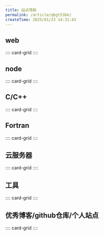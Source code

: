 ```yaml
---
title: 站点导航
permalink: /article/qbgt53bk/
createTime: 2025/01/23 14:31:43
---
```


## web

:::: card-grid
<LinkCard 
title="mdn"
icon="logos:mdn"
href="https://developer.mozilla.org/zh-CN/"
/>
<LinkCard 
title="Vue2"
icon="simple-icons:vuedotjs"
href="https://v2.cn.vuejs.org/"
/>
<LinkCard 
title="Vue3"
icon="logos:vue"
href="https://cn.vuejs.org/"
/>
<LinkCard
title="vuePress"
icon="logos:vue"
href="https://vuepress.vuejs.org/zh/"
/>
<LinkCard 
title="vuePress-theme-plume"
icon="https://theme-plume.vuejs.press/plume.png"
href="https://theme-plume.vuejs.press"
/>
<LinkCard
title="iconfify"
icon="fluent:circle-edit-20-regular"
href="https://icon-sets.iconify.design/"
/>
<LinkCard
title="React"
icon="logos:react"
href="https://zh-hans.react.dev/"
/>
<LinkCard
title="Electron"
icon="logos:electron"
href="https://www.electronjs.org/zh/"
/>
::::

## node
:::: card-grid
<LinkCard
title="node"
icon="logos:nodejs-icon"
href="https://nodejs.org/zh-cn"
/>
<LinkCard
title="npm"
icon="devicon:npm"
href="https://www.npmjs.com/"
/>
<LinkCard
title="express"
icon="devicon:express"
href="https://expressjs.com/"
/>
::::

## C/C++
:::: card-grid
<LinkCard
title="cppreference"
icon="devicon:cplusplus"
href="https://zh.cppreference.com/w/%E9%A6%96%E9%A1%B5"
/>
::::

## Fortran
:::: card-grid
<LinkCard
title="Fcode"
icon="simple-icons:fortran"
href="http://fcode.cn/"
/>
<LinkCard
title="Fortran"
icon="logos:fortran"
href="https://fortran-lang.org/zh_CN/index"
/>
::::

## 云服务器
:::: card-grid
<LinkCard
title="Vultr"
href="https://www.vultr.com/"
/>
<LinkCard
title="阿里云"
href="https://www.aliyun.com/"
/>
::::

## 工具
:::: card-grid
<LinkCard
title="latexlive"
icon="file-icons:latex"
href="https://www.latexlive.com/home"
description="LaTeX在线公式编辑器"
/>
<LinkCard
title="deepseek"
href="https://www.deepseek.com/"
description="AI问答"
/>
<LinkCard
title="语鲸"
href="https://lingowhale.com/home"
description="AI文章分析总结"
/>
<LinkCard
title="VIA"
href="https://www.caniusevia.com/"
description="查看和配置键盘键位布局"
/>
<LinkCard
title="VS Code Themes"
href="https://vscodethemes.com/"
description="vscode主题插件在线预览"
/>
::::

## 优秀博客/github仓库/个人站点
:::: card-grid
<LinkCard
title="爱编程的大丙"
icon="la:blog"
href="https://subingwen.cn/"
description="C/C++，Qt，go相关技术栈"
/>
<LinkCard
title="awesome-cpp"
icon="codicon:github"
href="https://github.com/fffaraz/awesome-cpp"
description="C/C++资源集合"
/>
<LinkCard
title="Road To Coding"
icon="dashicons:admin-site-alt3"
href="https://r2coding.com"
description="致力于分享自学编程的资源"
/>
<LinkCard
title="写代码的海怪"
icon="codicon:github"
href="https://github.com/haixiangyan"
description="优秀前端开发者的github主页"
/>
<LinkCard
title="阮一峰的网络日志"
icon="la:blog"
href="https://www.ruanyifeng.com/"
description="大佬的闲谈见闻"
/>
::::

